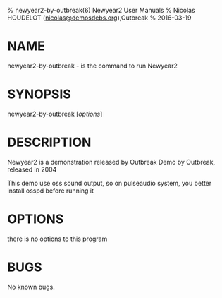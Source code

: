 % newyear2-by-outbreak(6) Newyear2 User Manuals
% Nicolas HOUDELOT (nicolas@demosdebs.org),Outbreak
% 2016-03-19

# NAME
newyear2-by-outbreak - is the command to run Newyear2 

# SYNOPSIS
newyear2-by-outbreak [*options*]

# DESCRIPTION
Newyear2  is a demonstration released by Outbreak
Demo by Outbreak, released in 2004

This demo use oss sound output, so on pulseaudio system, you better install osspd before running it

# OPTIONS
there is no options to this program

# BUGS
No known bugs.

